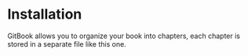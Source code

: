 # Installation

GitBook allows you to organize your book into chapters, each chapter is stored in a separate file like this one.

